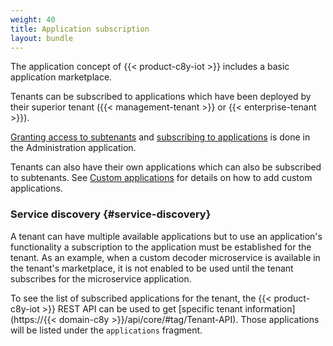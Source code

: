 ```yaml
---
weight: 40
title: Application subscription
layout: bundle
---
```


The application concept of {{< product-c8y-iot >}} includes a basic application marketplace.

Tenants can be subscribed to applications which have been deployed by their superior tenant ({{< management-tenant >}} or {{< enterprise-tenant >}}).

[Granting access to subtenants](/standard-tenant/managing-permissions/#application-access) and [subscribing to applications](/enterprise-tenant/managing-tenants/#subscribing-applications) is done in the Administration application.

Tenants can also have their own applications which can also be subscribed to subtenants. See [Custom applications](/standard-tenant/ecosystem/#custom-applications) for details on how to add custom applications.

### Service discovery {#service-discovery}

A tenant can have multiple available applications but to use an application's functionality a subscription to the application must be established for the tenant. As an example, when a custom decoder microservice is available in the tenant's marketplace, it is not enabled to be used until the tenant subscribes for the microservice application.

To see the list of subscribed applications for the tenant, the {{< product-c8y-iot >}} REST API can be used to get [specific tenant information](https://{{< domain-c8y >}}/api/core/#tag/Tenant-API). Those applications will be listed under the <code>applications</code> fragment.
